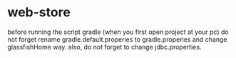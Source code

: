 # web-store

before running the script gradle (when you first open project at your pc) do not forget
rename gradle.default.properies to gradle.properies and change glassfishHome way. also,
do not forget to change jdbc.properties.